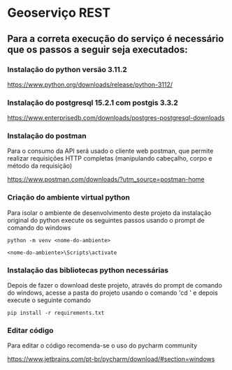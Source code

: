 # Geoserviço REST

## Para a correta execução do serviço é necessário que os passos a seguir seja executados:

### Instalação do python versão 3.11.2
https://www.python.org/downloads/release/python-3112/

### Instalação do postgresql 15.2.1 com postgis 3.3.2
https://www.enterprisedb.com/downloads/postgres-postgresql-downloads

### Instalação do postman
Para o consumo da API será usado o cliente web postman, que permite realizar requisições HTTP completas (manipulando cabeçalho, corpo e método da requisição)

https://www.postman.com/downloads/?utm_source=postman-home

### Criação do ambiente virtual python
Para isolar o ambiente de desenvolvimento deste projeto da instalação original do python execute os seguintes passos usando o prompt de comando do windows

    python -m venv <nome-do-ambiente>

    <nome-do-ambiente>\Scripts\activate

### Instalação das bibliotecas python necessárias
Depois de fazer o download deste projeto, através do prompt de comando do windows, acesse a pasta do projeto usando o comando 'cd <nome-da-pasta>' e depois execute o seguinte comando

    pip install -r requirements.txt

### Editar código
Para editar o código recomenda-se o uso do pycharm community 
    
https://www.jetbrains.com/pt-br/pycharm/download/#section=windows
